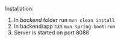 Installation:
1. In *backend* folder run `mvn clean install`
2. In backend/app run `mvn spring-boot:run`
3. Server is started on port 8088